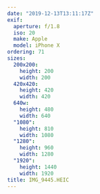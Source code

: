 ```yaml
---
date: "2019-12-13T13:11:17Z"
exif:
  aperture: f/1.8
  iso: 20
  make: Apple
  model: iPhone X
ordering: 71
sizes:
  200x200:
    height: 200
    width: 200
  420x420:
    height: 420
    width: 420
  640w:
    height: 480
    width: 640
  "1080":
    height: 810
    width: 1080
  "1280":
    height: 960
    width: 1280
  "1920":
    height: 1440
    width: 1920
title: IMG_9445.HEIC
---
```

